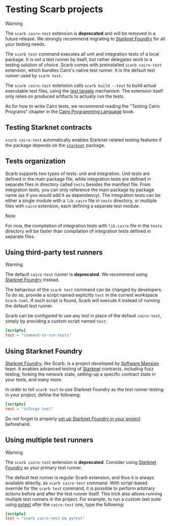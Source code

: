 # Testing Scarb projects

> [!WARNING]
> The `scarb cairo-test` extension is **deprecated** and will be removed in a future release.
> We strongly recommend migrating to [Starknet Foundry](https://foundry-rs.github.io/starknet-foundry/) for all your testing needs.

The `scarb test` command executes all unit and integration tests of a local package.
It is not a test runner by itself, but rather delegates work to a testing solution of choice.
Scarb comes with preinstalled `scarb cairo-test` extension, which bundles Cairo's native test runner.
It is the default test runner used by `scarb test`.

The `scarb cairo-test` extension calls `scarb build --test` to build actual executable test files,
using the [test targets](../reference/targets#test-targets) mechanism.
The extension itself only relies on produced artifacts to actually run the tests.

As for how to write Cairo tests, we recommend reading the "Testing Cairo Programs" chapter in the
[Cairo Programming Language](https://book.cairo-lang.org/) book.

## Testing Starknet contracts

`scarb cairo-test` automatically enables Starknet-related testing features if the package depends on the
[`starknet`](./starknet/starknet-package) package.

## Tests organization

Scarb supports two types of tests: unit and integration.
Unit tests are defined in the main package file, while integration tests are defined in separate files in
directory called `tests` besides the manifest file.
From integration tests, you can only reference the main package by package name (as if you would add it as dependency).
The integration tests can be either a single module with a `lib.cairo` file in `tests` directory,
or multiple files with `cairo` extension, each defining a separate test module.

> [!NOTE]
> For now, the compilation of integration tests with `lib.cairo` file in the `tests` directory will be faster than
> compilation of integration tests defined in separate files.

## Using third-party test runners

> [!WARNING]
> The default `cairo-test` runner is **deprecated**.
> We recommend using [Starknet Foundry](https://foundry-rs.github.io/starknet-foundry/) instead.

The behaviour of the `scarb test` command can be changed by developers.
To do so, provide a script named explicitly `test` in the current workspace `Scarb.toml`.
If such script is found, Scarb will execute it instead of running the default test runner.

Scarb can be configured to use any tool in place of the default `cairo-test`, simply by providing
a custom script named `test`:

```toml filename="Scarb.toml"
[scripts]
test = "command-to-run-tests"
```

## Using Starknet Foundry

[Starknet Foundry](https://foundry-rs.github.io/starknet-foundry), like Scarb, is a project developed
by [Software Mansion](https://swmansion.com/) team.
It enables advanced testing of [Starknet](https://www.starknet.io/) contracts, including fuzz testing, forking the
network state, setting-up a specific contract state in your tests, and many more.

In order to tell `scarb test` to use Starknet Foundry as the test runner testing in your project, define the following:

```toml filename="Scarb.toml"
[scripts]
test = "snforge test"
```

Do not forget to
properly [set up Starknet Foundry in your project](https://foundry-rs.github.io/starknet-foundry/getting-started/first-steps.html#using-snforge-with-existing-scarb-projects)
beforehand.

## Using multiple test runners

> [!WARNING]
> The `scarb cairo-test` extension is **deprecated**.
> Consider using [Starknet Foundry](https://foundry-rs.github.io/starknet-foundry/) as your primary test runner.

The default test runner is regular Scarb extension, and thus it is always available directly, as `scarb cairo-test`
command.
With script-based override for the `scarb test` command, it is possible to perform arbitrary actions before and after
the test runner itself.
This trick also allows running multiple test runners in the project.
For example, to run a custom test suite using [pytest](https://pytest.org/) after the `cairo-test` one, type the
following:

```toml
[scripts]
test = "scarb cairo-test && pytest"
```
